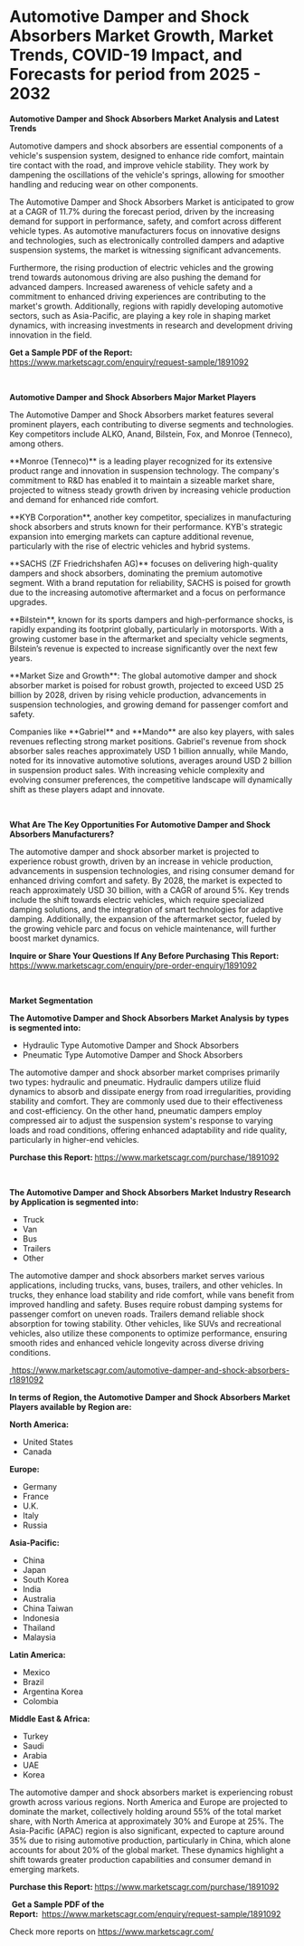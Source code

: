 <p><h1>Automotive Damper and Shock Absorbers Market Growth, Market Trends, COVID-19 Impact, and Forecasts for period from 2025 - 2032</h1></p><p><strong>Automotive Damper and Shock Absorbers Market Analysis and Latest Trends</strong></p>
<p><p>Automotive dampers and shock absorbers are essential components of a vehicle's suspension system, designed to enhance ride comfort, maintain tire contact with the road, and improve vehicle stability. They work by dampening the oscillations of the vehicle's springs, allowing for smoother handling and reducing wear on other components.</p><p>The Automotive Damper and Shock Absorbers Market is anticipated to grow at a CAGR of 11.7% during the forecast period, driven by the increasing demand for support in performance, safety, and comfort across different vehicle types. As automotive manufacturers focus on innovative designs and technologies, such as electronically controlled dampers and adaptive suspension systems, the market is witnessing significant advancements. </p><p>Furthermore, the rising production of electric vehicles and the growing trend towards autonomous driving are also pushing the demand for advanced dampers. Increased awareness of vehicle safety and a commitment to enhanced driving experiences are contributing to the market's growth. Additionally, regions with rapidly developing automotive sectors, such as Asia-Pacific, are playing a key role in shaping market dynamics, with increasing investments in research and development driving innovation in the field.</p></p>
<p><strong>Get a Sample PDF of the Report:&nbsp;</strong> <a href="https://www.marketscagr.com/enquiry/request-sample/1891092?utm_campaign=1869&utm_medium=2&utm_source=Github&utm_content=ia&utm_term=14012025&utm_id=automotive-damper-and-shock-absorbers">https://www.marketscagr.com/enquiry/request-sample/1891092</a></p>
<p>&nbsp;</p>
<p><strong>Automotive Damper and Shock Absorbers Major Market Players</strong></p>
<p><p>The Automotive Damper and Shock Absorbers market features several prominent players, each contributing to diverse segments and technologies. Key competitors include ALKO, Anand, Bilstein, Fox, and Monroe (Tenneco), among others.</p><p>**Monroe (Tenneco)** is a leading player recognized for its extensive product range and innovation in suspension technology. The company's commitment to R&D has enabled it to maintain a sizeable market share, projected to witness steady growth driven by increasing vehicle production and demand for enhanced ride comfort.</p><p>**KYB Corporation**, another key competitor, specializes in manufacturing shock absorbers and struts known for their performance. KYB's strategic expansion into emerging markets can capture additional revenue, particularly with the rise of electric vehicles and hybrid systems.</p><p>**SACHS (ZF Friedrichshafen AG)** focuses on delivering high-quality dampers and shock absorbers, dominating the premium automotive segment. With a brand reputation for reliability, SACHS is poised for growth due to the increasing automotive aftermarket and a focus on performance upgrades.</p><p>**Bilstein**, known for its sports dampers and high-performance shocks, is rapidly expanding its footprint globally, particularly in motorsports. With a growing customer base in the aftermarket and specialty vehicle segments, Bilstein’s revenue is expected to increase significantly over the next few years.</p><p>**Market Size and Growth**: The global automotive damper and shock absorber market is poised for robust growth, projected to exceed USD 25 billion by 2028, driven by rising vehicle production, advancements in suspension technologies, and growing demand for passenger comfort and safety. </p><p>Companies like **Gabriel** and **Mando** are also key players, with sales revenues reflecting strong market positions. Gabriel's revenue from shock absorber sales reaches approximately USD 1 billion annually, while Mando, noted for its innovative automotive solutions, averages around USD 2 billion in suspension product sales. With increasing vehicle complexity and evolving consumer preferences, the competitive landscape will dynamically shift as these players adapt and innovate.</p></p>
<p>&nbsp;</p>
<p><strong>What Are The Key Opportunities For Automotive Damper and Shock Absorbers Manufacturers?</strong></p>
<p><p>The automotive damper and shock absorber market is projected to experience robust growth, driven by an increase in vehicle production, advancements in suspension technologies, and rising consumer demand for enhanced driving comfort and safety. By 2028, the market is expected to reach approximately USD 30 billion, with a CAGR of around 5%. Key trends include the shift towards electric vehicles, which require specialized damping solutions, and the integration of smart technologies for adaptive damping. Additionally, the expansion of the aftermarket sector, fueled by the growing vehicle parc and focus on vehicle maintenance, will further boost market dynamics.</p></p>
<p><strong>Inquire or Share Your Questions If Any Before Purchasing This Report:</strong> <a href="https://www.marketscagr.com/enquiry/pre-order-enquiry/1891092?utm_campaign=1869&utm_medium=2&utm_source=Github&utm_content=ia&utm_term=14012025&utm_id=automotive-damper-and-shock-absorbers">https://www.marketscagr.com/enquiry/pre-order-enquiry/1891092</a></p>
<p>&nbsp;</p>
<p><strong>Market Segmentation</strong></p>
<p><strong>The Automotive Damper and Shock Absorbers Market Analysis by types is segmented into:</strong></p>
<p><ul><li>Hydraulic Type Automotive Damper and Shock Absorbers</li><li>Pneumatic Type Automotive Damper and Shock Absorbers</li></ul></p>
<p><p>The automotive damper and shock absorber market comprises primarily two types: hydraulic and pneumatic. Hydraulic dampers utilize fluid dynamics to absorb and dissipate energy from road irregularities, providing stability and comfort. They are commonly used due to their effectiveness and cost-efficiency. On the other hand, pneumatic dampers employ compressed air to adjust the suspension system's response to varying loads and road conditions, offering enhanced adaptability and ride quality, particularly in higher-end vehicles.</p></p>
<p><strong>Purchase this Report:&nbsp;</strong><a href="https://www.marketscagr.com/purchase/1891092?utm_campaign=1869&utm_medium=2&utm_source=Github&utm_content=ia&utm_term=14012025&utm_id=automotive-damper-and-shock-absorbers">https://www.marketscagr.com/purchase/1891092</a></p>
<p>&nbsp;</p>
<p><strong>The Automotive Damper and Shock Absorbers Market Industry Research by Application is segmented into:</strong></p>
<p><ul><li>Truck</li><li>Van</li><li>Bus</li><li>Trailers</li><li>Other</li></ul></p>
<p><p>The automotive damper and shock absorbers market serves various applications, including trucks, vans, buses, trailers, and other vehicles. In trucks, they enhance load stability and ride comfort, while vans benefit from improved handling and safety. Buses require robust damping systems for passenger comfort on uneven roads. Trailers demand reliable shock absorption for towing stability. Other vehicles, like SUVs and recreational vehicles, also utilize these components to optimize performance, ensuring smooth rides and enhanced vehicle longevity across diverse driving conditions.</p></p>
<p><a href="https://www.marketscagr.com/automotive-damper-and-shock-absorbers-r1891092?utm_campaign=1869&utm_medium=2&utm_source=Github&utm_content=ia&utm_term=14012025&utm_id=automotive-damper-and-shock-absorbers">&nbsp;https://www.marketscagr.com/automotive-damper-and-shock-absorbers-r1891092</a></p>
<p><strong>In terms of Region, the Automotive Damper and Shock Absorbers Market Players available by Region are:</strong></p>
<p>
    <p> <strong> North America: </strong>
        <ul>
            <li>United States</li>
            <li>Canada</li>
        </ul>
        </p> 
    <p> <strong> Europe: </strong>
        <ul>
            <li>Germany</li>
            <li>France</li>
            <li>U.K.</li>
            <li>Italy</li>
            <li>Russia</li>
        </ul>
        </p> 
    <p> <strong> Asia-Pacific: </strong>
        <ul>
            <li>China</li>
            <li>Japan</li>
            <li>South Korea</li>
            <li>India</li>
            <li>Australia</li>
            <li>China Taiwan</li>
            <li>Indonesia</li>
            <li>Thailand</li>
            <li>Malaysia</li>
        </ul>
        </p> 
    <p> <strong> Latin America: </strong>
        <ul>
            <li>Mexico</li>
            <li>Brazil</li>
            <li>Argentina Korea</li>
            <li>Colombia</li>
        </ul>
        </p> 
    <p> <strong> Middle East & Africa: </strong>
        <ul>
            <li>Turkey</li>
            <li>Saudi</li>
            <li>Arabia</li>
            <li>UAE</li>
            <li>Korea</li>
        </ul>
    </p>
    </p>
<p><p>The automotive damper and shock absorbers market is experiencing robust growth across various regions. North America and Europe are projected to dominate the market, collectively holding around 55% of the total market share, with North America at approximately 30% and Europe at 25%. The Asia-Pacific (APAC) region is also significant, expected to capture around 35% due to rising automotive production, particularly in China, which alone accounts for about 20% of the global market. These dynamics highlight a shift towards greater production capabilities and consumer demand in emerging markets.</p></p>
<p><strong>Purchase this Report: </strong><a href="https://www.marketscagr.com/purchase/1891092?utm_campaign=1869&utm_medium=2&utm_source=Github&utm_content=ia&utm_term=14012025&utm_id=automotive-damper-and-shock-absorbers">https://www.marketscagr.com/purchase/1891092</a></p>
<p>&nbsp;<strong>Get a Sample PDF of the Report:&nbsp;&nbsp;</strong><a href="https://www.marketscagr.com/enquiry/request-sample/1891092?utm_campaign=1869&utm_medium=2&utm_source=Github&utm_content=ia&utm_term=14012025&utm_id=automotive-damper-and-shock-absorbers">https://www.marketscagr.com/enquiry/request-sample/1891092</a></p>
<p><strong></strong></p>
<p>Check more reports on <a href="https://www.marketscagr.com/?utm_campaign=1869&utm_medium=2&utm_source=Github&utm_content=ia&utm_term=14012025&utm_id=automotive-damper-and-shock-absorbers">https://www.marketscagr.com/</a></p>